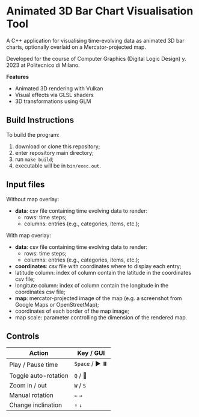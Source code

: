 # Animated 3D Bar Chart Visualisation Tool

A C++ application for visualising time-evolving data as animated 3D bar charts, optionally overlaid on a Mercator-projected map.

Developed for the course of Computer Graphics (Digital Logic Design) y. 2023 at Politecnico di Milano.

**Features**  
- Animated 3D rendering with Vulkan
- Visual effects via GLSL shaders
- 3D transformations using GLM

## Build Instructions

To build the program:
1. download or clone this repository;
2. enter repository main directory;
3. run `make build`;
4. executable will be in `bin/exec.out`.


## Input files

Without map overlay:
- **data**: csv file containing time evolving data to render:
  - rows: time steps;
  - columns: entries (e.g., categories, items, etc.);

With map overlay:
- **data**: csv file containing time evolving data to render:
  - rows: time steps;
  - columns: entries (e.g., categories, items, etc.);
- **coordinates**: csv file with coordinates where to display each entry;
- latitude column: index of column contain the latitude in the coordinates csv file;
- longitute column: index of column contain the longitude in the coordinates csv file;
- **map**: mercator-projected image of the map (e.g. a screenshot from Google Maps or OpenStreetMap);
- coordinates of each border of the map image;
- map scale: parameter controlling the dimension of the rendered map.


## Controls

| Action               | Key / GUI       |
| -------------------- | --------------- |
| Play / Pause time    | `Space` / ▶︎ ⏸️ |
| Toggle auto-rotation | `Q` / 🔄        |
| Zoom in / out        | `W` / `S`       |
| Manual rotation      | `←` `→`         |
| Change inclination   | `↑` `↓`         |
